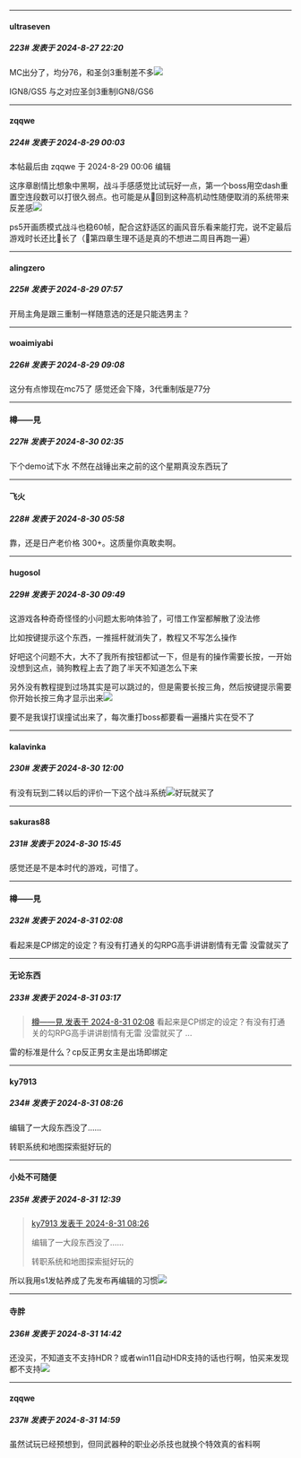 ﻿
*****

####  ultraseven  
##### 223#       发表于 2024-8-27 22:20

MC出分了，均分76，和圣剑3重制差不多<img src="https://static.saraba1st.com/image/smiley/face/151.gif" referrerpolicy="no-referrer">

IGN8/GS5 与之对应圣剑3重制IGN8/GS6


*****

####  zqqwe  
##### 224#       发表于 2024-8-29 00:03

 本帖最后由 zqqwe 于 2024-8-29 00:06 编辑 

这序章剧情比想象中黑啊，战斗手感感觉比试玩好一点，第一个boss用空dash重置空连段数可以打很久弱点。也可能是从🐒回到这种高机动性随便取消的系统带来反差感<img src="https://static.saraba1st.com/image/smiley/face2017/068.png" referrerpolicy="no-referrer">

ps5开画质模式战斗也稳60帧，配合这舒适区的画风音乐看来能打完，说不定最后游戏时长还比🐒长了（🐒第四章生理不适是真的不想进二周目再跑一遍）


*****

####  alingzero  
##### 225#       发表于 2024-8-29 07:57

开局主角是跟三重制一样随意选的还是只能选男主？


*****

####  woaimiyabi  
##### 226#       发表于 2024-8-29 09:08

这分有点惨现在mc75了 感觉还会下降，3代重制版是77分


*****

####  樽——見  
##### 227#       发表于 2024-8-30 02:35

下个demo试下水 不然在战锤出来之前的这个星期真没东西玩了


*****

####  飞火  
##### 228#       发表于 2024-8-30 05:58

靠，还是日产老价格 300+。这质量你真敢卖啊。


*****

####  hugosol  
##### 229#       发表于 2024-8-30 09:49

这游戏各种奇奇怪怪的小问题太影响体验了，可惜工作室都解散了没法修

比如按键提示这个东西，一推摇杆就消失了，教程又不写怎么操作

好吧这个问题不大，大不了我所有按钮都试一下，但是有的操作需要长按，一开始没想到这点，骑狗教程上去了跑了半天不知道怎么下来

另外没有教程提到过场其实是可以跳过的，但是需要长按三角，然后按键提示需要你开始长按三角才显示出来<img src="https://static.saraba1st.com/image/smiley/face2017/068.png" referrerpolicy="no-referrer">

要不是我误打误撞试出来了，每次重打boss都要看一遍播片实在受不了


*****

####  kalavinka  
##### 230#       发表于 2024-8-30 12:00

有没有玩到二转以后的评价一下这个战斗系统<img src="https://static.saraba1st.com/image/smiley/face2017/067.png" referrerpolicy="no-referrer">好玩就买了


*****

####  sakuras88  
##### 231#       发表于 2024-8-30 15:45

感觉还是不是本时代的游戏，可惜了。


*****

####  樽——見  
##### 232#       发表于 2024-8-31 02:08

看起来是CP绑定的设定？有没有打通关的勾RPG高手讲讲剧情有无雷 没雷就买了


*****

####  无论东西  
##### 233#       发表于 2024-8-31 03:17

<blockquote><a href="httphttps://bbs.saraba1st.com/2b/forum.php?mod=redirect&amp;goto=findpost&amp;pid=66069934&amp;ptid=2163349" target="_blank">樽——見 发表于 2024-8-31 02:08</a>
看起来是CP绑定的设定？有没有打通关的勾RPG高手讲讲剧情有无雷 没雷就买了 ...</blockquote>
雷的标准是什么？cp反正男女主是出场即绑定


*****

####  ky7913  
##### 234#       发表于 2024-8-31 08:26

编辑了一大段东西没了……

转职系统和地图探索挺好玩的


*****

####  小处不可随便  
##### 235#       发表于 2024-8-31 12:39

<blockquote><a href="httphttps://bbs.saraba1st.com/2b/forum.php?mod=redirect&amp;goto=findpost&amp;pid=66070435&amp;ptid=2163349" target="_blank">ky7913 发表于 2024-8-31 08:26</a>

编辑了一大段东西没了……

转职系统和地图探索挺好玩的</blockquote>
所以我用s1发帖养成了先发布再编辑的习惯<img src="https://static.saraba1st.com/image/smiley/face2017/213.gif" referrerpolicy="no-referrer">


*****

####  寺胖  
##### 236#       发表于 2024-8-31 14:42

还没买，不知道支不支持HDR？或者win11自动HDR支持的话也行啊，怕买来发现都不支持<img src="https://static.saraba1st.com/image/smiley/face/35.gif" referrerpolicy="no-referrer">


*****

####  zqqwe  
##### 237#       发表于 2024-8-31 14:59

虽然试玩已经预想到，但同武器种的职业必杀技也就换个特效真的省料啊

